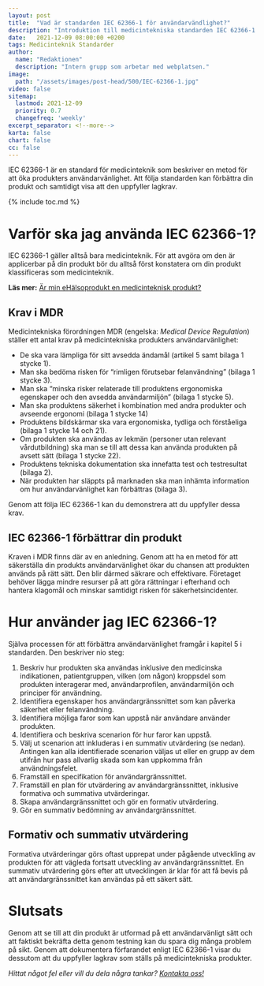 ```yaml
---
layout: post
title:  "Vad är standarden IEC 62366-1 för användarvändlighet?"
description: "Introduktion till medicintekniska standarden IEC 62366-1 för användarvändlighet"
date:   2021-12-09 08:00:00 +0200
tags: Medicinteknik Standarder
author:
  name: "Redaktionen"
  description: "Intern grupp som arbetar med webplatsen."
image:
  path: "/assets/images/post-head/500/IEC-62366-1.jpg"
video: false
sitemap:
  lastmod: 2021-12-09
  priority: 0.7
  changefreq: 'weekly'
excerpt_separator: <!--more-->
karta: false
chart: false
cc: false
---
```


IEC 62366-1 är en standard för medicinteknik som beskriver en metod för att öka produkters användarvänlighet. Att följa standarden kan förbättra din produkt och samtidigt visa att den uppfyller lagkrav.

<!--more-->

{% include toc.md %}

# Varför ska jag använda IEC 62366-1?
IEC 62366-1 gäller alltså bara medicinteknik. För att avgöra om den är applicerbar på din produkt bör du alltså först konstatera om din produkt klassificeras som medicinteknik.

**Läs mer:**  [Är min eHälsoprodukt en medicinteknisk produkt?](/2021/08/20/medicinteknik.html)

## Krav i MDR
Medicintekniska förordningen MDR (engelska: _Medical Device Regulation_) ställer ett antal krav på medicintekniska produkters användarvänlighet:

* De ska vara lämpliga för sitt avsedda ändamål (artikel 5 samt bilaga 1 stycke 1).
* Man ska bedöma risken för “rimligen förutsebar felanvändning” (bilaga 1 stycke 3).
* Man ska “minska risker relaterade till produktens ergonomiska egenskaper och den avsedda användarmiljön” (bilaga 1 stycke 5).
* Man ska  produktens säkerhet i kombination med andra produkter och avseende ergonomi (bilaga 1 stycke 14)
* Produktens bildskärmar ska vara ergonomiska, tydliga och förståeliga (bilaga 1 stycke 14 och 21).
* Om produkten ska användas av lekmän (personer utan relevant vårdutbildning) ska man se till att dessa kan använda produkten på avsett sätt (bilaga 1 stycke 22).
* Produktens tekniska dokumentation ska innefatta test och testresultat (bilaga 2).
* När produkten har släppts på marknaden ska man inhämta information om hur användarvänlighet kan förbättras (bilaga 3).

Genom att följa IEC 62366-1 kan du demonstrera att du uppfyller dessa krav.

## IEC 62366-1 förbättrar din produkt
Kraven i MDR finns där av en anledning. Genom att ha en metod för att säkerställa din produkts användarvänlighet ökar du chansen att produkten används på rätt sätt. Den blir därmed säkrare och effektivare. Företaget behöver lägga mindre resurser på att göra rättningar i efterhand och hantera klagomål och minskar samtidigt risken för säkerhetsincidenter.

# Hur använder jag IEC 62366-1?
Själva processen för att förbättra användarvänlighet framgår i kapitel 5 i standarden. Den beskriver nio steg:

1. Beskriv hur produkten ska användas inklusive den medicinska indikationen, patientgruppen, vilken (om någon) kroppsdel som produkten interagerar med, användarprofilen, användarmiljön och principer för användning.
2. Identifiera egenskaper hos användargränssnittet som kan påverka säkerhet eller felanvändning.
3. Identifiera möjliga faror som kan uppstå när användare använder produkten.
4. Identifiera och beskriva scenarion för hur faror kan uppstå.
5. Välj ut scenarion att inkluderas i en summativ utvärdering (se nedan). Antingen kan alla identifierade scenarion väljas ut eller en grupp av dem utifrån hur pass allvarlig skada som kan uppkomma från användningsfelet.
6. Framställ en specifikation för användargränssnittet.
7. Framställ en plan för utvärdering av användargränssnittet, inklusive formativa och summativa utvärderingar.
8. Skapa användargränssnittet och gör en formativ utvärdering.
9. Gör en summativ bedömning av användargränssnittet.

## Formativ och summativ utvärdering
Formativa utvärderingar görs oftast upprepat under pågående utveckling av produkten för att vägleda fortsatt utveckling av användargränssnittet. En summativ utvärdering görs efter att utvecklingen är klar för att få bevis på att användargränssnittet kan användas på ett säkert sätt.

# Slutsats
Genom att se till att din produkt är utformad på ett användarvänligt sätt och att faktiskt bekräfta detta genom testning kan du spara dig många problem på sikt. Genom att dokumentera förfarandet enligt IEC 62366-1 visar du dessutom att du uppfyller lagkrav som ställs på medicintekniska produkter.

_Hittat något fel eller vill du dela några tankar? [Kontakta oss!](/index.html#form-message)_